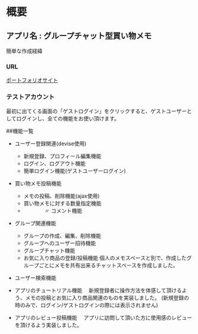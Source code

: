 # 概要

## アプリ名 : グループチャット型買い物メモ

簡単な作成経緯

### URL

[ポートフォリオサイト](http://18.177.6.24/)


### テストアカウント

最初に出てくる画面の「ゲストログイン」をクリックすると、ゲストユーザーとしてログインし、全ての機能をお使い頂けます。

##機能一覧
- ユーザー登録関連(devise使用)
  - 新規登録、プロフィール編集機能
  - ログイン、ログアウト機能
  - 簡単ログイン機能(ゲストユーザーログイン)

- 買い物メモ投稿機能
  - メモの投稿、削除機能(ajax使用)
  - 買い物メモに対する数量指定機能
  - 　　　　〃      コメント機能

- グループ関連機能
  - グループの作成、編集、削除機能
  - グループへのユーザー招待機能
  - グループチャット機能
  - お気に入り商品の登録/投稿機能
  個人のメモスペースと別で、作成したグループごとにメモを共有出来るチャットスペースを作成しました。
  
- ユーザー検索機能

- アプリのチュートリアル機能
　新規登録者に操作方法を体感して頂けるよう、メモの投稿とお気に入り商品関連のものを実装しました。
  (新規登録の時のみで、ログイン/ゲストログインの際には表示されません)
  
- アプリのレビュー投稿機能
　アプリに訪問して頂いた方に使用感のレビューを頂けるよう実装しました。
